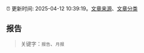 :alarm_clock: 更新时间: 2025-04-12 10:39:19。[文章来源](/README.md)、[文章分类](/TAGS.md)

## 报告


> 关键字：`报告`、`月报`



